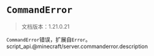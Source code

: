 # `CommandError`

> 文档版本：1.21.0.21

`CommandError`错误，扩展自`Error`。script_api.@minecraft/server.commanderror.description
